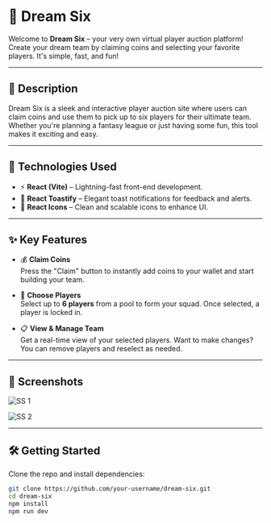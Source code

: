 # 🌟 Dream Six

Welcome to **Dream Six** – your very own virtual player auction platform! Create your dream team by claiming coins and selecting your favorite players. It's simple, fast, and fun!

---

## 📝 Description

Dream Six is a sleek and interactive player auction site where users can claim coins and use them to pick up to six players for their ultimate team. Whether you're planning a fantasy league or just having some fun, this tool makes it exciting and easy.

---

## 🚀 Technologies Used

- ⚡ **React (Vite)** – Lightning-fast front-end development.
- 🔔 **React Toastify** – Elegant toast notifications for feedback and alerts.
- 🎨 **React Icons** – Clean and scalable icons to enhance UI.

---

## ✨ Key Features

- 💰 **Claim Coins**  
  Press the "Claim" button to instantly add coins to your wallet and start building your team.

- 🧢 **Choose Players**  
  Select up to **6 players** from a pool to form your squad. Once selected, a player is locked in.

- 📋 **View & Manage Team**  
  Get a real-time view of your selected players. Want to make changes? You can remove players and reselect as needed.

---

## 📸 Screenshots

![SS 1](https://github.com/user-attachments/assets/1aa2ea77-65bb-4207-93c2-3eda5a926049)

![SS 2](https://github.com/user-attachments/assets/ebd8f16c-79d5-4108-b1dd-2a60585ba6eb)

---

## 🛠️ Getting Started

Clone the repo and install dependencies:

```bash
git clone https://github.com/your-username/dream-six.git
cd dream-six
npm install
npm run dev
